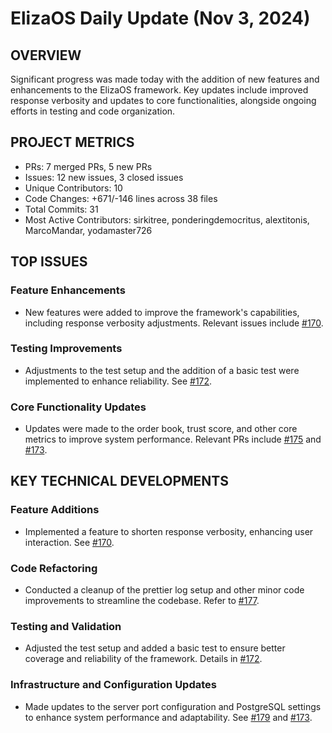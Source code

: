 # ElizaOS Daily Update (Nov 3, 2024)

## OVERVIEW 
Significant progress was made today with the addition of new features and enhancements to the ElizaOS framework. Key updates include improved response verbosity and updates to core functionalities, alongside ongoing efforts in testing and code organization.

## PROJECT METRICS
- PRs: 7 merged PRs, 5 new PRs
- Issues: 12 new issues, 3 closed issues
- Unique Contributors: 10
- Code Changes: +671/-146 lines across 38 files
- Total Commits: 31
- Most Active Contributors: sirkitree, ponderingdemocritus, alextitonis, MarcoMandar, yodamaster726

## TOP ISSUES
### Feature Enhancements
- New features were added to improve the framework's capabilities, including response verbosity adjustments. Relevant issues include [#170](https://github.com/elizaos/eliza/issues/170).

### Testing Improvements
- Adjustments to the test setup and the addition of a basic test were implemented to enhance reliability. See [#172](https://github.com/elizaos/eliza/issues/172).

### Core Functionality Updates
- Updates were made to the order book, trust score, and other core metrics to improve system performance. Relevant PRs include [#175](https://github.com/elizaos/eliza/pull/175) and [#173](https://github.com/elizaos/eliza/pull/173).

## KEY TECHNICAL DEVELOPMENTS
### Feature Additions
- Implemented a feature to shorten response verbosity, enhancing user interaction. See [#170](https://github.com/elizaos/eliza/pull/170).

### Code Refactoring
- Conducted a cleanup of the prettier log setup and other minor code improvements to streamline the codebase. Refer to [#177](https://github.com/elizaos/eliza/pull/177).

### Testing and Validation
- Adjusted the test setup and added a basic test to ensure better coverage and reliability of the framework. Details in [#172](https://github.com/elizaos/eliza/pull/172).

### Infrastructure and Configuration Updates
- Made updates to the server port configuration and PostgreSQL settings to enhance system performance and adaptability. See [#179](https://github.com/elizaos/eliza/pull/179) and [#173](https://github.com/elizaos/eliza/pull/173).